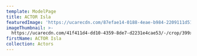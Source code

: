 ```yaml
---
template: ModelPage
title: ACTOR Isla
featuredImage: 'https://ucarecdn.com/87efae14-0188-4eae-b984-2209111d511c/'
imageThumbnail: >-
  https://ucarecdn.com/41f411d4-dd10-4359-8de7-d2231e4cae53/-/crop/399x574/33,31/-/preview/
firstName: ACTOR Isla
collection: Actors
---
```


